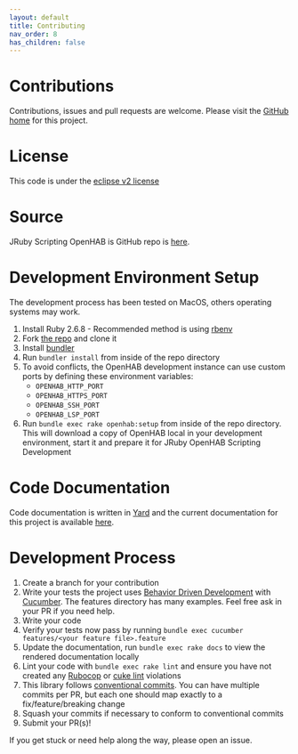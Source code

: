 ```yaml
---
layout: default
title: Contributing
nav_order: 8
has_children: false
---
```


# Contributions

Contributions, issues and pull requests are welcome.  Please visit the [GitHub home](https://github.com/boc-tothefuture/openhab-jruby) for this project. 


# License
This code is under the [eclipse v2 license](https://www.eclipse.org/legal/epl-2.0/)


# Source
JRuby Scripting OpenHAB is GitHub repo is [here](https://github.com/boc-tothefuture/openhab-jruby). 


# Development Environment Setup
The development process has been tested on MacOS, others operating systems may work. 

1. Install Ruby 2.6.8 - Recommended method is using [rbenv](https://github.com/rbenv/rbenv#installation)
2. Fork [the repo](https://github.com/boc-tothefuture/openhab-jruby) and clone it
3. Install [bundler](https://bundler.io/)
4. Run `bundler install` from inside of the repo directory
5. To avoid conflicts, the OpenHAB development instance can use custom ports by defining these environment variables:
   * `OPENHAB_HTTP_PORT` 
   * `OPENHAB_HTTPS_PORT`
   * `OPENHAB_SSH_PORT`
   * `OPENHAB_LSP_PORT`
6. Run `bundle exec rake openhab:setup` from inside of the repo directory.  This will download a copy of OpenHAB local in your development environment, start it and prepare it for JRuby OpenHAB Scripting Development

# Code Documentation
Code documentation is written in [Yard](https://yardoc.org/) and the current documentation for this project is available [here](https://www.rubydoc.info/gems/openhab-scripting/).


# Development Process
1. Create a branch for your contribution
2. Write your tests the project uses [Behavior Driven Development](https://en.wikipedia.org/wiki/Behavior-driven_development) with [Cucumber](https://cucumber.io/). The features directory has many examples.  Feel free ask in your PR if you need help.
3. Write your code
4. Verify your tests now pass by running `bundle exec cucumber features/<your feature file>.feature`
5. Update the documentation, run `bundle exec rake docs` to view the rendered documentation locally
6. Lint your code with `bundle exec rake lint` and ensure you have not created any [Rubocop](https://github.com/rubocop-hq/rubocop)  or [cuke lint](https://github.com/enkessler/cuke_linter) violations
7. This library follows [conventional commits](https://www.conventionalcommits.org/en/v1.0.0/). You can have multiple commits per PR, but each one should map exactly to a fix/feature/breaking change
8. Squash your commits if necessary to conform to conventional commits
9. Submit your PR(s)!

If you get stuck or need help along the way, please open an issue.

